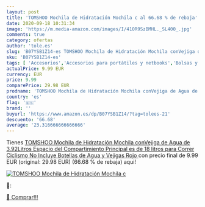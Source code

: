 ```yaml
---
layout: post
title: 'TOMSHOO Mochila de Hidratación Mochila c al 66.68 % de rebaja'
date: 2020-09-18 10:31:34
image: 'https://m.media-amazon.com/images/I/41OR9SzBMHL._SL400_.jpg'
comments: true
category: ofertas
author: 'tole.es'
slug: 'B07YSB1Z14-es TOMSHOO Mochila de Hidratación Mochila conVejiga de Agua...'
sku: 'B07YSB1Z14-es'
tags: [ 'Accesorios','Accesorios para portátiles y netbooks','Bolsas y fundas para portátiles y netbooks','Bolígrafos, lápices y útiles de escritura','Fundas blandas para portátiles y netbooks','Informática','Oficina y papelería','Rotuladores permanentes','Rotuladores y subrayadores','mochila', ]
actualPrice: 9.99 EUR
currency: EUR
price: 9.99
comparePrice: 29.98 EUR
prodname: 'TOMSHOO Mochila de Hidratación Mochila conVejiga de Agua de 3.92Litros  Espacio del Compartimiento Principal es de 18 litros para Correr Ciclismo No Incluye Botellas de Agua y Vejigas   Rojo '
country: 'es'
flag: '🇪🇸'
brand: ''
buyurl: 'https://www.amazon.es/dp/B07YSB1Z14/?tag=tolees-21'
descuento: '66.68'
average: '23.316666666666666'
---
```


Tienes [TOMSHOO Mochila de Hidratación Mochila conVejiga de Agua de 3.92Litros  Espacio del Compartimiento Principal es de 18 litros para Correr Ciclismo No Incluye Botellas de Agua y Vejigas   Rojo ](https://www.amazon.es/dp/B07YSB1Z14/?tag=tolees-21) con precio final de  9.99 EUR (original: 29.98 EUR) (66.68 %  de rebaja) aqui!

[![TOMSHOO Mochila de Hidratación Mochila c](https://m.media-amazon.com/images/I/41OR9SzBMHL._SL400_.jpg)](https://www.amazon.es/dp/B07YSB1Z14/?tag=tolees-21)

🔎:


[🛒 Comprar!!!](https://www.amazon.es/dp/B07YSB1Z14/?tag=tolees-21)
